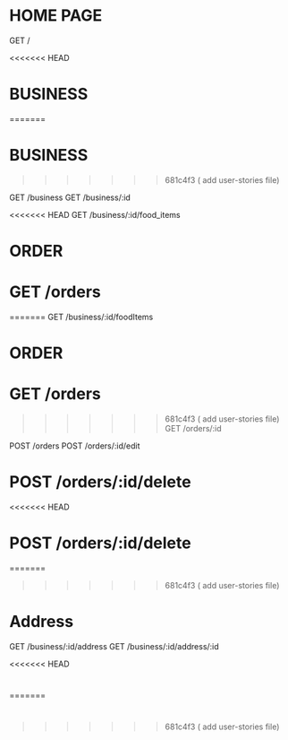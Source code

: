 # HOME PAGE

GET /

<<<<<<< HEAD

# BUSINESS

=======

# BUSINESS

> > > > > > > 681c4f3 ( add user-stories file)

GET /business
GET /business/:id

<<<<<<< HEAD
GET /business/:id/food_items

# ORDER

# GET /orders

=======
GET /business/:id/foodItems

# ORDER

# GET /orders

> > > > > > > 681c4f3 ( add user-stories file)
> > > > > > > GET /orders/:id

POST /orders
POST /orders/:id/edit

# POST /orders/:id/delete

<<<<<<< HEAD

# POST /orders/:id/delete

=======

> > > > > > > 681c4f3 ( add user-stories file)

# Address

GET /business/:id/address
GET /business/:id/address/:id

<<<<<<< HEAD

#

=======

#

> > > > > > > 681c4f3 ( add user-stories file)

